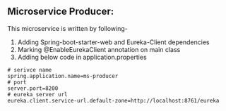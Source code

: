 ## Microservice Producer:
This microservice is written by following-
1. Adding Spring-boot-starter-web and Eureka-Client dependencies
2. Marking @EnableEurekaClient annotation on main class
3. Adding below code in application.properties 
```
# serivce name
spring.application.name=ms-producer
# port
server.port=8200
# eureka server url
eureka.client.service-url.default-zone=http://localhost:8761/eureka
```